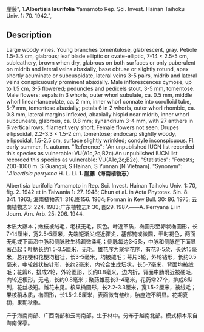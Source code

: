 崖藤",
1.**Albertisia laurifolia** Yamamoto Rep. Sci. Invest. Hainan Taihoku Univ. 1: 70. 1942.",

## Description
Large woody vines. Young branches tomentulose, glabrescent, gray. Petiole 1.5-3.5 cm, glabrous; leaf blade elliptic or ovate-elliptic, 7-14 × 2.5-5 cm, subleathery, brown when dry, glabrous on both surfaces or only puberulent on midrib and lateral veins abaxially, base obtuse or slightly rotund, apex shortly acuminate or subcuspidate, lateral veins 3-5 pairs, midrib and lateral veins conspicuously prominent abaxially. Male inflorescences cymose, up to 1.5 cm, 3-5 flowered; peduncles and pedicels stout, 3-5 mm, tomentose. Male flowers: sepals in 3 whorls, outer whorl subulate, ca. 0.5 mm, middle whorl linear-lanceolate, ca. 2 mm, inner whorl connate into corolloid tube, 5-7 mm, tomentose abaxially; petals 6 in 2 whorls, outer whorl rhombic, ca. 0.8 mm, lateral margins inflexed, abaxially hispid near midrib, inner whorl subcuneate, glabrous, ca. 0.8 mm; synandrium 3-4 mm, with 27 anthers in 6 vertical rows, filament very short. Female flowers not seen. Drupes ellipsoidal, 2.2-3.3 × 1.5-2 cm, tomentose; endocarp slightly woody, ellipsoidal, 1.5-2.5 cm, surface slightly wrinkled; condyle inconspicuous. Fl. early summer, fr. autumn.
  "Reference": "An unpublished IUCN list recorded this species as vulnerable: VU(A1c,2c;B2c).An unpublished IUCN list recorded this species as vulnerable: VU(A1c,2c;B2c).
  "Statistics": "Forests; 200-1000 m. S Guangxi, S Hainan, S Yunnan [N Vietnam].
  "Synonym": "*Albertisia perryana* H. L. Li.
**1. 崖藤（海南植物志）**

Albertisia laurifolia Yamamoto in Rep. Sci. Invest. Hainan Taihoku Univ. 1: 70, fig. 2. 1942 et in Taiwania 1: 27. 1948; Chun et al. in Acta Phytotax. Sin. 8: 341. 1963; 海南植物志1: 316.图156. 1964; Forman in Kew Bull. 30: 86. 1975; 云南植物志3: 224. 1983;广东植物志1: 30, 图29. 1987.——A. Perryana Li in Journ. Arn. Arb. 25: 206. 1944.

木质大藤本；嫩枝被绒毛，老枝无毛，灰色。叶近革质，椭圆形至卵状椭圆形，长7-14厘米，宽2.5-5厘米，先端短渐尖或近骤尖，基部钝或微圆，干时褐色，两面无毛或下面沿中脉和侧脉散生稀疏微柔毛；侧脉每边3-5条，中脉和侧脉在下面显著凸起；叶柄长约1.5-3.5厘米，无毛。雄花序为聚伞花序，有花3-5朵，长达15毫米，总花梗和花梗均粗壮，长3-5毫米，均被绒毛；萼片3轮，外轮钻形，长约0.5毫米，中轮线状披针形，长约2毫米，内轮合生成坛状，长5-7毫米，背面均被绒毛；花瓣6，排成2轮，外轮菱形，长约0.8毫米，边内折，背面中肋附近被硬毛，内轮近楔形，无毛，长约0.8毫米；聚药雄蕊长3-4毫米，花药常27个，排成6纵列，花丝极短。雌花未见。核果椭圆形，长2.2-3.3厘米，宽1.5-2厘米，被绒毛；果核稍木质，椭圆形，长1.5-2.5厘米，表面微有皱纹，胎座迹不明显。花期夏初，果期秋季。

产于海南南部、广西南部和云南南部。生于林中。分布于越南北部。模式标本采自海南保亭。
